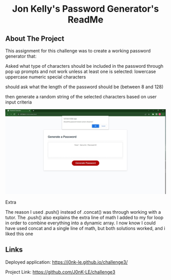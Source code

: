 <h1 align="center">Jon Kelly's Password Generator's ReadMe</h1>


<!-- ABOUT THE PROJECT -->
## About The Project

This assignment for this challenge was to create a working password generator that:

 Asked what type of characters should be included in the password through pop up prompts and not work unless at least one is selected:
    lowercase
    uppercase
    numeric
    special characters

should ask what the length of the password should be (between 8 and 128)

then generate a random string of the selected characters based on user input criteria

![](assets/pswrdgenScreenshot.jpg)
 
Extra

The reason I used .push() instead of .concat() was through working with a tutor. The .push() also explains the extra line of math I added to my for loop in order to combine everything into a dynamic array. I now know I could have used concat and a single line of math, but both solutions worked, and i liked this one


<!-- Links -->
## Links

Deployed application:
https://j0nk-le.github.io/challenge3/

Project Link:
https://github.com/J0nK-LE/challenge3



